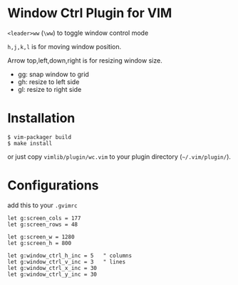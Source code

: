 

Window Ctrl Plugin for VIM
==========================

`<leader>ww` (`\ww`) to toggle window control mode

`h,j,k,l` is for moving window position.

Arrow top,left,down,right is for resizing window size.

- gg: snap window to grid
- gh: resize to left side
- gl: resize to right side

Installation
==============

    $ vim-packager build 
    $ make install

or just copy `vimlib/plugin/wc.vim` to your plugin directory (`~/.vim/plugin/`).

Configurations
==============

add this to your `.gvimrc`

    let g:screen_cols = 177
    let g:screen_rows = 48

    let g:screen_w = 1280
    let g:screen_h = 800

    let g:window_ctrl_h_inc = 5   " columns
    let g:window_ctrl_v_inc = 3   " lines
    let g:window_ctrl_x_inc = 30
    let g:window_ctrl_y_inc = 30

